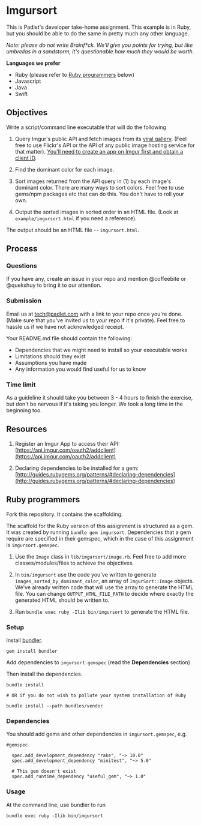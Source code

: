 # Imgursort

This is Padlet's developer take-home assignment. This example is in Ruby, but you should be able to do the same in pretty much any other language. 

_Note: please do not write Brainf*ck. We'll give you points for trying, but like umbrellas in a sandstorm, it's questionable how much they would be worth._

__Languages we prefer__

* Ruby (please refer to [Ruby programmers](#ruby-programmers) below)
* Javascript
* Java
* Swift

## Objectives

Write a script/command line executable that will do the following

1. Query Imgur's public API and fetch images from its [viral gallery](https://api.imgur.com/endpoints/gallery). (Feel free to use Flickr's API or the API of any public image hosting service for that matter). [You'll need to create an app on Imgur first and obtain a client ID](https://api.imgur.com/oauth2/addclient).

2. Find the dominant color for each image. 

3. Sort images returned from the API query in (1) by each image's dominant color. There are many ways to sort colors. Feel free to use gems/npm packages etc that can do this. You don't have to roll your own. 

4. Output the sorted images in sorted order in an HTML file. (Look at `example/imgursort.html` if you need a reference).

The output should be an HTML file -- `imgursort.html`. 

## Process

### Questions

If you have any, create an issue in your repo and mention @coffeebite or @quekshuy to bring it to our attention.

### Submission

Email us at tech@padlet.com with a link to your repo once you're done. (Make sure that you've invited us to your repo if it's private). Feel free to hassle us if we have not acknowledged receipt.

Your README.md file should contain the following:

* Dependencies that we might need to install so your executable works
* Limitations should they exist
* Assumptions you have made
* Any information you would find useful for us to know

### Time limit

As a guideline it should take you between 3 - 4 hours to finish the exercise, but don't be nervous if it's taking you longer. We took a long time in the beginning too.

## Resources

1. Register an Imgur App to access their API: [https://api.imgur.com/oauth2/addclient](https://api.imgur.com/oauth2/addclient)

2. Declaring dependencies to be installed for a gem: [http://guides.rubygems.org/patterns/#declaring-dependencies](http://guides.rubygems.org/patterns/#declaring-dependencies)

## Ruby programmers

Fork this repository. It contains the scaffolding.

The scaffold for the Ruby version of this assignment is structured as a gem. It was created by running `bundle gem imgursort`. Dependencies that a gem require are specified in their gemspec, which in the case of this assignment is `imgursort.gemspec`. 

1. Use the `Image` class in `lib/imgursort/image.rb`. Feel free to add more classes/modules/files to achieve the objectives.

2. In `bin/imgursort` use the code you've written to generate `images_sorted_by_dominant_color`, an array of `ImgurSort::Image` objects. We've already written code that will use the array to generate the HTML file. You can change `OUTPUT_HTML_FILE_PATH` to decide where exactly the generated HTML should be written to.

3. Run `bundle exec ruby -Ilib bin/imgursort` to generate the HTML file. 

### Setup

Install [bundler](http://bundler.io).

```
gem install bundler

```

Add dependencies to `imgursort.gemspec` (read the __Dependencies__ section)

Then install the dependencies.


```
bundle install

# OR if you do not wish to pollute your system installation of Ruby

bundle install --path bundles/vendor

```

### Dependencies

You should add gems and other dependencies in `imgursort.gemspec`, e.g.

```
#gemspec

  spec.add_development_dependency "rake", "~> 10.0"
  spec.add_development_dependency "minitest", "~> 5.0"

  # This gem doesn't exist
  spec.add_runtime_dependency "useful_gem", "~> 1.0"

```


### Usage

At the command line, use bundler to run 

```
bundle exec ruby -Ilib bin/imgursort

```
